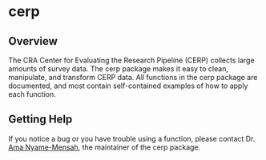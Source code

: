 # cerp

## Overview

The CRA Center for Evaluating the Research Pipeline (CERP) collects large amounts of survey data. The cerp package makes it easy to clean, manipulate, and transform CERP data. All functions in the cerp package are documented, and most contain self-contained examples of how to apply each function. 

## Getting Help

If you notice a bug or you have trouble using a function, please contact Dr. [Ama Nyame-Mensah](ama@cra.org), the maintainer of the cerp package.



